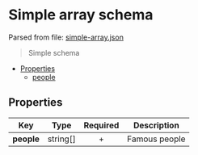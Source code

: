 # __Simple array schema__
Parsed from file: [simple-array.json](https://github.com/McCastles/JMC/blob/master/examples/simple/simple-array.json)

> Simple schema
* [Properties](#properties)
	* [people](#properties)
## __Properties__

|Key|Type|Required|Description|
|-|:-:|:-:|-|
|__people__|string[]|+|Famous people|